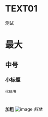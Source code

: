 # TEXT01
测试
# 最大
## 中号
### 小标题
```
代码块

```
# 
**加粗**
![image](https://user-images.githubusercontent.com/105291698/167644664-ee84c521-769f-4b26-9832-46eb727e580b.png)
_斜体_
